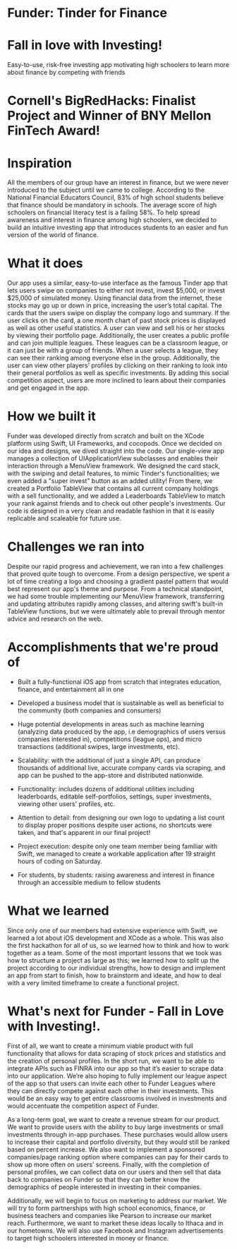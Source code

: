 # Funder: Tinder for Finance
# Fall in love with Investing! 
Easy-to-use, risk-free investing app motivating high schoolers to learn more about finance by competing with friends

# Cornell's BigRedHacks: Finalist Project and Winner of BNY Mellon FinTech Award!

# Inspiration
All the members of our group have an interest in finance, but we were never introduced to the subject until we came to college. According to the National Financial Educators Council, 83% of high school students believe that finance should be mandatory in schools. The average score of high schoolers on financial literacy test is a failing 58%. To help spread awareness and interest in finance among high schoolers, we decided to build an intuitive investing app that introduces students to an easier and fun version of the world of finance.

# What it does
Our app uses a similar, easy-to-use interface as the famous Tinder app that lets users swipe on companies to either not invest, invest $5,000, or invest $25,000 of simulated money. Using financial data from the internet, these stocks may go up or down in price, increasing the user’s total capital. The cards that the users swipe on display the company logo and summary. If the user clicks on the card, a one month chart of past stock prices is displayed as well as other useful statistics. A user can view and sell his or her stocks by viewing their portfolio page. Additionally, the user creates a public profile and can join multiple leagues. These leagues can be a classroom league, or it can just be with a group of friends. When a user selects a league, they can see their ranking among everyone else in the group. Additionally, the user can view other players’ profiles by clicking on their ranking to look into their general portfolios as well as specific investments. By adding this social competition aspect, users are more inclined to learn about their companies and get engaged in the app.

# How we built it
Funder was developed directly from scratch and built on the XCode platform using Swift, UI Frameworks, and cocopods. Once we decided on our idea and designs, we dived straight into the code. Our single-view app manages a collection of UIApplicationView subclasses and enables their interaction through a MenuView framework. We designed the card stack, with the swiping and detail features, to mimic Tinder's functionalities; we even added a "super invest" button as an added utility! From there, we created a Portfolio TableView that contains all current company holdings with a sell functionality, and we added a Leaderboards TableView to match your rank against friends and to check out other people's investments. Our code is designed in a very clean and readable fashion in that it is easily replicable and scaleable for future use.

# Challenges we ran into
Despite our rapid progress and achievement, we ran into a few challenges that proved quite tough to overcome. From a design perspective, we spent a lot of time creating a logo and choosing a gradient pastel pattern that would best represent our app's theme and purpose. From a technical standpoint, we had some trouble implementing our MenuView framework, transferring and updating attributes rapidly among classes, and altering swift's built-in TableView functions, but we were ultimately able to prevail through mentor advice and research on the web.

# Accomplishments that we're proud of
 - Built a fully-functional iOS app from scratch that integrates education, finance, and entertainment all in one

 - Developed a business model that is sustainable as well as beneficial to the community (both companies and consumers)

 - Huge potential developments in areas such as machine learning (analyzing data produced by the app, i.e demographics of users versus companies interested in), competitions (league ops), and micro transactions (additional swipes, large investments, etc).

 - Scalability: with the additional of just a single API, can produce thousands of additional live, accurate company cards via scraping, and app can be pushed to the app-store and distributed nationwide.

 - Functionality: includes dozens of additional utilities including leaderboards, editable self-portfolios, settings, super investments, viewing other users' profiles, etc.

 - Attention to detail: from designing our own logo to updating a list count to display proper positions despite user actions, no shortcuts were taken, and that's apparent in our final project!

 - Project execution: despite only one team member being familiar with Swift, we managed to create a workable application after 19 straight hours of coding on Saturday.

 - For students, by students: raising awareness and interest in finance through an accessible medium to fellow students

# What we learned
Since only one of our members had extensive experience with Swift, we learned a lot about iOS development and XCode as a whole. This was also the first hackathon for all of us, so we learned how to think and how to work together as a team. Some of the most important lessons that we took was how to structure a project as large as this; we learned how to split up the project according to our individual strengths, how to design and implement an app from start to finish, how to brainstorm and ideate, and how to deal with a very limited timeframe to create a functional project.

# What's next for Funder - Fall in Love with Investing!.
First of all, we want to create a minimum viable product with full functionality that allows for data scraping of stock prices and statistics and the creation of personal profiles. In the short run, we want to be able to integrate APIs such as FINRA into our app so that it’s easier to scrape data into our application. We’re also hoping to fully implement our league aspect of the app so that users can invite each other to Funder Leagues where they can directly compete against each other in their investments. This would be an easy way to get entire classrooms involved in investments and would accentuate the competition aspect of Funder.

As a long-term goal, we want to create a revenue stream for our product. We want to provide users with the ability to buy large investments or small investments through in-app purchases. These purchases would allow users to increase their capital and portfolio diversity, but they would still be ranked based on percent increase. We also want to implement a sponsored companies/page ranking option where companies can pay for their cards to show up more often on users’ screens. Finally, with the completion of personal profiles, we can collect data on our users and then sell that data back to companies on Funder so that they can better know the demographics of people interested in investing in their companies.

Additionally, we will begin to focus on marketing to address our market. We will try to form partnerships with high school economics, finance, or business teachers and companies like Pearson to increase our market reach. Furthermore, we want to market these ideas locally to Ithaca and in our hometowns. We will also use Facebook and Instagram advertisements to target high schoolers interested in money or finance.
